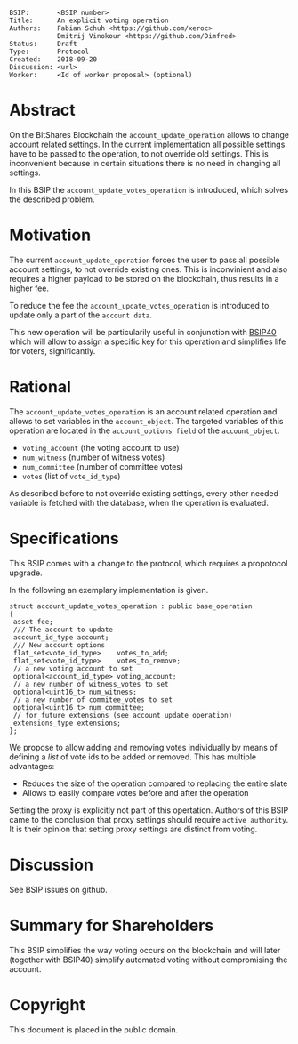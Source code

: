     BSIP:       <BSIP number>
    Title:      An explicit voting operation
    Authors:    Fabian Schuh <https://github.com/xeroc>
                Dmitrij Vinokour <https://github.com/Dimfred>
    Status:     Draft
    Type:       Protocol
    Created:    2018-09-20
    Discussion: <url>
    Worker:     <Id of worker proposal> (optional)

# Abstract

On the BitShares Blockchain the `account_update_operation` allows to change account
related settings. In the current implementation all possible settings have to be
passed to the operation, to not override old settings. This is inconvenient
because in certain situations there is no need in changing all settings.

In this BSIP the `account_update_votes_operation` is introduced, which solves the
described problem.

# Motivation

The current `account_update_operation` forces the user to pass all possible account
settings, to not override existing ones. This is inconvinient and also requires a
higher payload to be stored on the blockchain, thus results in a higher fee.

To reduce the fee the `account_update_votes_operation` is introduced to update only
a part of the `account data`.

This new operation will be particularily useful in conjunction with
[BSIP40](https://github.com/bitshares/bsips/blob/master/bsip-0040.md)
which will allow to assign a specific key for this operation and
simplifies life for voters, significantly.

# Rational

The `account_update_votes_operation` is an account related operation and allows to set
variables in the `account_object`. The targeted variables of this operation are located
in the `account_options field` of the `account_object`.

- `voting_account`  (the voting account to use)
- `num_witness`     (number of witness votes)
- `num_committee`   (number of committee votes)
- `votes`           (list of `vote_id_type`)

As described before to not override existing settings, every other needed variable is fetched
with the database, when the operation is evaluated.

# Specifications

This BSIP comes with a change to the protocol, which requires a propotocol upgrade.

In the following an exemplary implementation is given.

    struct account_update_votes_operation : public base_operation
    {
     asset fee;
     /// The account to update
     account_id_type account;
     /// New account options
     flat_set<vote_id_type>    votes_to_add;
     flat_set<vote_id_type>    votes_to_remove;
     // a new voting account to set
     optional<account_id_type> voting_account;
     // a new number of witness_votes to set
     optional<uint16_t> num_witness;
     // a new number of commitee_votes to set
     optional<uint16_t> num_committee;
     // for future extensions (see account_update_operation)
     extensions_type extensions;
    };


We propose to allow adding and removing votes individually by means of
defining a *list* of vote ids to be added or removed. This has multiple
advantages:

* Reduces the size of the operation compared to replacing the entire
  slate
* Allows to easily compare votes before and after the operation

Setting the proxy is explicitly not part of this opertation.
Authors of this BSIP came to the conclusion that proxy settings should
require `active authority`. It is their opinion that setting proxy
settings are distinct from voting.

# Discussion

See BSIP issues on github.

# Summary for Shareholders

This BSIP simplifies the way voting occurs on the blockchain and will
later (together with BSIP40) simplify automated voting without
compromising the account.

# Copyright

This document is placed in the public domain.
